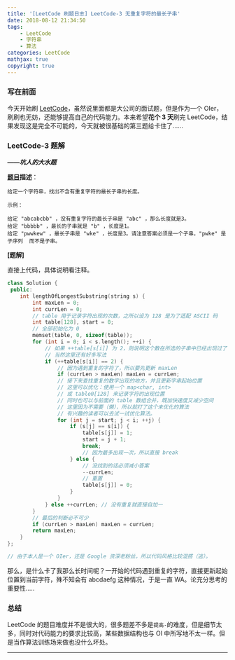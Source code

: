 ```yaml
---
title: '[LeetCode 刷题日志] LeetCode-3 无重复字符的最长子串'
date: 2018-08-12 21:34:50
tags:
	- LeetCode
	- 字符串
	- 算法
categories: LeetCode
mathjax: true
copyright: true
---
```


### 写在前面

今天开始刷 [LeetCode](https://leetcode-cn.com/)，虽然说里面都是大公司的面试题，但是作为一个 OIer，刷刷也无妨，还能够提高自己的代码能力。本来希望**花个 3 天**刷完 LeetCode，结果发现这是完全不可能的，今天就被很基础的第三题给卡住了......

<!-- more -->

### LeetCode-3 题解
***——坑人的大水题***

[**题目**](https://leetcode-cn.com/problems/longest-substring-without-repeating-characters/description/)**描述**：

	给定一个字符串，找出不含有重复字符的最长子串的长度。

	示例：

	给定 "abcabcbb" ，没有重复字符的最长子串是 "abc" ，那么长度就是3。
	给定 "bbbbb" ，最长的子串就是 "b" ，长度是1。
	给定 "pwwkew" ，最长子串是 "wke" ，长度是3。请注意答案必须是一个子串，"pwke" 是 子序列  而不是子串。

**[题解]**

直接上代码，具体说明看注释。

```cpp
class Solution {
 public:
	int lengthOfLongestSubstring(string s) {
		int maxLen = 0;
		int currLen = 0;
		// table 用于记录字符出现的次数，之所以设为 128 是为了适配 ASCII 码
		int table[128], start = 0;
		// 全部初始化为 0
		memset(table, 0, sizeof(table));
		for (int i = 0; i < s.length(); ++i) {
			// 如果 ++table[s[i]] 为 2，则说明这个数在所选的子串中已经出现过了
			// 当然这里还有好多写法
			if (++table[s[i]] == 2) {
				// 因为遇到重复的字符了，所以要先更新 maxLen
				if (currLen > maxLen) maxLen = currLen;
				// 接下来查找重复的数字出现的地方，并且更新字串起始位置
				// 这里可以优化：使用一个 map<char, int>
				// 或 table0[128] 来记录字符的出现位置
				// 同时也可以与前面的 table 数组合并，既加快速度又减少空间
				// 这里因为不需要（懒），所以就打了这个未优化的算法
				// 有兴趣的读者可以去试一试优化算法。
				for (int j = start; j < i; ++j) {
					if (s[j] == s[i]) {
						table[s[j]] = 1;
						start = j + 1;
						break;
						// 因为最多出现一次，所以直接 break
					} else {
						// 没找到的话必须减小答案
						--currLen;
						// 重置
						table[s[j]] = 0;
					}
				}
			} else ++currLen; // 没有重复就直接自加一
		}
		// 最后的判断必不可少
		if (currLen > maxLen) maxLen = currLen;
		return maxLen;
	}
};

// 由于本人是一个 OIer，还是 Google 资深老粉丝，所以代码风格比较混搭（逃）。
```

那么，是什么卡了我那么长时间呢？一开始的代码遇到重复的字符，直接更新起始位置到当前字符，殊不知会有 abcdaefg 这种情况，于是一直 WA。论充分思考的重要性.....

### 总结

LeetCode 的题目难度并不是很大的，很多题差不多是`提高-`的难度，但是细节太多，同时对代码能力的要求比较高，某些数据结构也与 OI 中所写地不太一样。但是当作算法训练场来做也没什么坏处。

---
